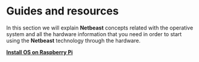 # Guides and resources

In this section we will explain **Netbeast** concepts related with the operative system and all the hardware information that you need in order to start using the **Netbeast** technology through the hardware.

[**Install OS on Raspberry Pi**]()